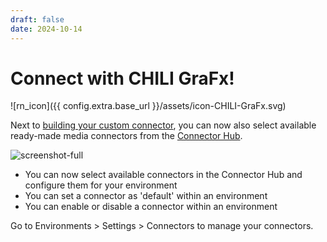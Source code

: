 ```yaml
---
draft: false
date: 2024-10-14
---
```


# Connect with CHILI GraFx!

![rn_icon]({{ config.extra.base_url }}/assets/icon-CHILI-GraFx.svg)

Next to [building your custom connector](/GraFx-Developers/connectors/media-connector/build-a-simple-media-connector/), you can now also select available ready-made media connectors from the [Connector Hub](/GraFx-Studio/guides/connector-hub/).

![screenshot-full](/release-notes/releasenotesassets/Connector-Hub.gif)

<!-- more -->

- You can now select available connectors in the Connector Hub and configure them for your environment
- You can set a connector as 'default' within an environment
- You can enable or disable a connector within an environment

Go to Environments > Settings > Connectors to manage your connectors.